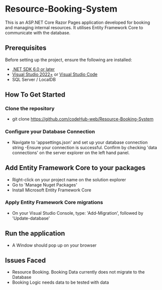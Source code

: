 # Resource-Booking-System

This is an ASP.NET Core Razor Pages application developed for booking and managing internal resources. It utilises Entity Framework Core to communicate with the database.

## Prerequisites

Before setting up the project, ensure the following are installed:

- [.NET SDK 6.0 or later](https://dotnet.microsoft.com/download)
- [Visual Studio 2022+](https://visualstudio.microsoft.com/) or [Visual Studio Code](https://code.visualstudio.com/)
- SQL Server / LocalDB 

## How To Get Started
### Clone the repository
 - git clone https://github.com/codeHub-web/Resource-Booking-System

 ### Configure your Database Connection 
 - Navigate to 'appsettings.json' and set up your database connection string
 -Ensure your connection is successful. Confirm by checking 'data connections' on the server explorer on the left hand panel.

 ## Add Entity Framework Core to your packages
 - Right-click on your project name on the solution explorer
 - Go to 'Manage Nuget Packages'
 - Install Microsoft Entity Framework Core

### Apply Entity Framework Core migrations
- On your Visual Studio Console, type: 'Add-Migration', followed by 'Update-database'

## Run the application
- A Window should pop up on your browser

## Issues Faced
 - Resource Booking. Booking Data currently does not migrate to the Database
 - Booking Logic needs data to be tested with data
